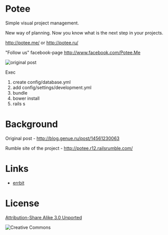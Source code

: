 Potee
=====

Simple visual project management.

New way of planning.
Now you know what is the next step in your projects.

http://potee.me/ or http://potee.ru/

"Follow us" facebook-page http://www.facebook.com/Potee.Me

![original post](http://f.cl.ly/items/323N272z1T0k230W441K/100.png)

Exec

1. create config/database.yml
2. add config/settings/development.yml
3. bundle
4. bower install
5. rails s

Background
==========

Original post - http://blog.genue.ru/post/14561230063

Rumble site of the project - http://potee.r12.railsrumble.com/

Links
=====

* [errbit](http://errbit.brandymint.ru/apps/507bc454687d9c7dde000106)

License
========

[Attribution-Share Alike 3.0 Unported](http://creativecommons.org/licenses/by-sa/3.0/)

![Creative Commons](http://i.creativecommons.org/l/by-sa/3.0/88x31.png)
